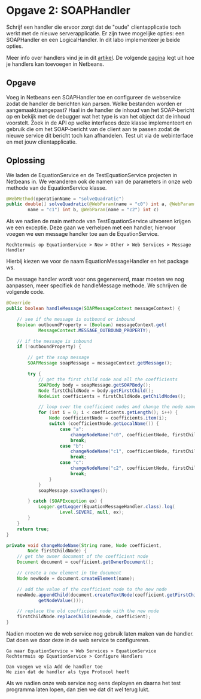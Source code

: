 # Opgave 2: SOAPHandler

Schrijf een handler die ervoor zorgt dat de "oude" clientapplicatie toch werkt met de nieuwe serverapplicatie. Er zijn twee mogelijke opties: een SOAPHandler en een LogicalHandler. In dit labo implementeer je beide opties. 

Meer info over handlers vind je in dit [artikel][arti]. De volgende [pagina][pagi] legt uit hoe je handlers kan toevoegen in Netbeans.

## Opgave

Voeg in Netbeans een SOAPHandler toe en configureer de webservice zodat de handler de berichten kan parsen. Welke bestanden worden er aangemaakt/aangepast? Haal in de handler de inhoud van het SOAP-bericht op en bekijk met de debugger wat het type is van het object dat de inhoud voorstelt. Zoek in de API op welke interfaces deze klasse implementeert en gebruik die om het SOAP-bericht van de client aan te passen zodat de nieuwe service dit bericht toch kan afhandelen. Test uit via de webinterface en met jouw clientapplicatie.

## Oplossing

We laden de EquationService en de TestEquationService projecten in Netbeans in. We veranderen ook de namen van de parameters in onze web methode van de EquationService klasse.

```java
@WebMethod(operationName = "solveQuadratic")
public double[] solveQuadratic(@WebParam(name = "c0") int a, @WebParam(
        name = "c1") int b, @WebParam(name = "c2") int c)
```

Als we nadien de main methode van TestEquationService uitvoeren krijgen we een exceptie. Deze gaan we verhelpen met een handler, hiervoor voegen we een message handler toe aan de EquationService.

```
Rechtermuis op EquationService > New > Other > Web Services > Message Handler
```

Hierbij kiezen we voor de naam EquationMessageHandler en het package ws.

De message handler wordt voor ons gegenereerd, maar moeten we nog aanpassen, meer specifiek de handleMessage methode. We schrijven de volgende code.

```java
@Override
public boolean handleMessage(SOAPMessageContext messageContext) {

    // see if the message is outbound or inbound
    Boolean outboundProperty = (Boolean) messageContext.get(
            MessageContext.MESSAGE_OUTBOUND_PROPERTY);

    // if the message is inbound
    if (!outboundProperty) {

        // get the soap message
        SOAPMessage soapMessage = messageContext.getMessage();

        try {
            // get the first child node and all the coefficients
            SOAPBody body = soapMessage.getSOAPBody();
            Node firstChildNode = body.getFirstChild();
            NodeList coefficients = firstChildNode.getChildNodes();

            // loop over the coefficient nodes and change the node name
            for (int i = 0; i < coefficients.getLength(); i++) {
                Node coefficientNode = coefficients.item(i);
                switch (coefficientNode.getLocalName()) {
                    case "a":
                        changeNodeName("c0", coefficientNode, firstChildNode);
                        break;
                    case "b":
                        changeNodeName("c1", coefficientNode, firstChildNode);
                        break;
                    case "c":
                        changeNodeName("c2", coefficientNode, firstChildNode);
                        break;
                }
            }
            soapMessage.saveChanges();

        } catch (SOAPException ex) {
            Logger.getLogger(EquationMessageHandler.class).log(
                    Level.SEVERE, null, ex);
        }
    }
    return true;
}

private void changeNodeName(String name, Node coefficient,
        Node firstChildNode) {
    // get the owner document of the coefficient node
    Document document = coefficient.getOwnerDocument();

    // create a new element in the document
    Node newNode = document.createElement(name);

    // add the value of the coefficient node to the new node
    newNode.appendChild(document.createTextNode(coefficient.getFirstChild().
            getNodeValue()));

    // replace the old coefficient node with the new node
    firstChildNode.replaceChild(newNode, coefficient);
}
```

Nadien moeten we de web service nog gebruik laten maken van de handler. Dat doen we door deze in de web service te configureren.

```
Ga naar EquationService > Web Services > EquationService
Rechtermuis op EquationService > Configure Handlers

Dan voegen we via Add de handler toe
We zien dat de handler als type Protocol heeft
```

Als we nadien onze web service nog eens deployen en daarna het test programma laten lopen, dan zien we dat dit wel terug lukt.

[arti]: https://jax-ws.java.net/articles/handlers_introduction.html
[pagi]: http://gcmuganda.faculty.noctrl.edu/classes/Spring12/615/Lab4/CSC615Spring12MessageHandlersLab.html
